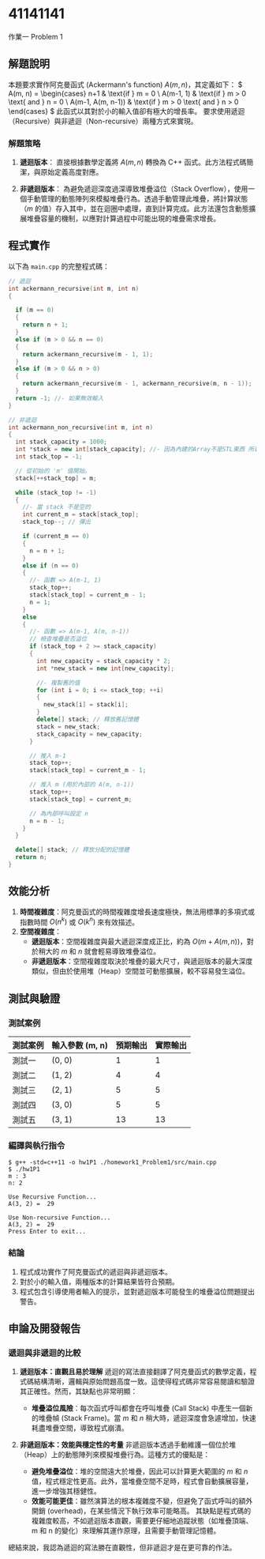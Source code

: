 # 41141141

作業一 Problem 1

## 解題說明

本題要求實作阿克曼函式 (Ackermann's function) $A(m, n)$，其定義如下：
$
A(m, n) = 
\begin{cases} 
n+1 & \text{if } m = 0 \\
A(m-1, 1) & \text{if } m > 0 \text{ and } n = 0 \\
A(m-1, A(m, n-1)) & \text{if } m > 0 \text{ and } n > 0
\end{cases}
$
此函式以其對於小的輸入值卻有極大的增長率。
要求使用遞迴（Recursive）與非遞迴（Non-recursive）兩種方式來實現。

### 解題策略

1.  **遞迴版本**：
    直接根據數學定義將 $A(m, n)$ 轉換為 C++ 函式。此方法程式碼簡潔，與原始定義高度對應。

2.  **非遞迴版本**：
    為避免遞迴深度過深導致堆疊溢位（Stack Overflow），使用一個手動管理的動態陣列來模擬堆疊行為。透過手動管理此堆疊，將計算狀態（$m$ 的值）存入其中，並在迴圈中處理，直到計算完成。此方法還包含動態擴展堆疊容量的機制，以應對計算過程中可能出現的堆疊需求增長。

## 程式實作

以下為 `main.cpp` 的完整程式碼：

```cpp
// 遞迴
int ackermann_recursive(int m, int n)
{

  if (m == 0)
  {
    return n + 1;
  }
  else if (m > 0 && n == 0)
  {
    return ackermann_recursive(m - 1, 1);
  }
  else if (m > 0 && n > 0)
  {
    return ackermann_recursive(m - 1, ackermann_recursive(m, n - 1));
  }
  return -1; //- 如果無效輸入
}

// 非遞迴
int ackermann_non_recursive(int m, int n)
{
  int stack_capacity = 1000;
  int *stack = new int[stack_capacity]; //- 因為內建的Array不是STL東西 所以拿來用了
  int stack_top = -1;

  // 從初始的 'm' 值開始。
  stack[++stack_top] = m;

  while (stack_top != -1)
  {
    //- 當 stack 不是空的
    int current_m = stack[stack_top];
    stack_top--; // 彈出

    if (current_m == 0)
    {
      n = n + 1;
    }
    else if (n == 0)
    {
      //- 函數 => A(m-1, 1)
      stack_top++;
      stack[stack_top] = current_m - 1;
      n = 1;
    }
    else
    {
      //- 函數 => A(m-1, A(m, n-1))
      // 檢查堆疊是否溢位
      if (stack_top + 2 >= stack_capacity)
      {
        int new_capacity = stack_capacity * 2;
        int *new_stack = new int[new_capacity];

        //- 複製舊的值
        for (int i = 0; i <= stack_top; ++i)
        {
          new_stack[i] = stack[i];
        }
        delete[] stack; // 釋放舊記憶體
        stack = new_stack;
        stack_capacity = new_capacity;
      }

      // 推入 m-1
      stack_top++;
      stack[stack_top] = current_m - 1;

      // 推入 m (用於內部的 A(m, n-1))
      stack_top++;
      stack[stack_top] = current_m;

      // 為內部呼叫設定 n
      n = n - 1;
    }
  }

  delete[] stack; // 釋放分配的記憶體
  return n;
}
```

## 效能分析

1.  **時間複雜度**：阿克曼函式的時間複雜度增長速度極快，無法用標準的多項式或指數時間 $O(n^k)$ 或 $O(k^n)$ 來有效描述。
2.  **空間複雜度**：
    *   **遞迴版本**：空間複雜度與最大遞迴深度成正比，約為 $O(m + A(m, n))$，對於稍大的 $m$ 和 $n$ 就會輕易導致堆疊溢位。
    *   **非遞迴版本**：空間複雜度取決於堆疊的最大尺寸，與遞迴版本的最大深度類似，但由於使用堆（Heap）空間並可動態擴展，較不容易發生溢位。

## 測試與驗證

### 測試案例

| 測試案例 | 輸入參數 (m, n) | 預期輸出 | 實際輸出 |
|----------|-----------------|----------|----------|
| 測試一   | (0, 0)          | 1        | 1        |
| 測試二   | (1, 2)          | 4        | 4        |
| 測試三   | (2, 1)          | 5        | 5        |
| 測試四   | (3, 0)          | 5        | 5        |
| 測試五   | (3, 1)          | 13       | 13       |

### 編譯與執行指令

```shell
$ g++ -std=c++11 -o hw1P1 ./homework1_Problem1/src/main.cpp
$ ./hw1P1
m : 3
n: 2

Use Recursive Function...
A(3, 2) =  29

Use Non-recursive Function...
A(3, 2) =  29
Press Enter to exit...
```

### 結論

1.  程式成功實作了阿克曼函式的遞迴與非遞迴版本。
2.  對於小的輸入值，兩種版本的計算結果皆符合預期。
3.  程式包含引導使用者輸入的提示，並對遞迴版本可能發生的堆疊溢位問題提出警告。

## 申論及開發報告

### 遞迴與非遞迴的比較
1.  **遞迴版本：直觀且易於理解**
    遞迴的寫法直接翻譯了阿克曼函式的數學定義，程式碼結構清晰，邏輯與原始問題高度一致。這使得程式碼非常容易閱讀和驗證其正確性。然而，其缺點也非常明顯：
    *   **堆疊溢位風險**：每次函式呼叫都會在呼叫堆疊 (Call Stack) 中產生一個新的堆疊幀 (Stack Frame)。當 $m$ 和 $n$ 稍大時，遞迴深度會急遽增加，快速耗盡堆疊空間，導致程式崩潰。

2.  **非遞迴版本：效能與穩定性的考量**
    非遞迴版本透過手動維護一個位於堆（Heap）上的動態陣列來模擬堆疊行為。這種方式的優點是：
    *   **避免堆疊溢位**：堆的空間遠大於堆疊，因此可以計算更大範圍的 $m$ 和 $n$ 值，程式穩定性更高。此外，當堆疊空間不足時，程式會自動擴展容量，進一步增強其穩健性。
    *   **效能可能更佳**：雖然演算法的根本複雜度不變，但避免了函式呼叫的額外開銷 (overhead)，在某些情況下執行效率可能略高。
    其缺點是程式碼的複雜度較高，不如遞迴版本直觀，需要更仔細地追蹤狀態（如堆疊頂端、m 和 n 的變化）來理解其運作原理，且需要手動管理記憶體。

總結來說，我認為遞迴的寫法勝在直觀性，但非遞迴才是在更可靠的作法。

```